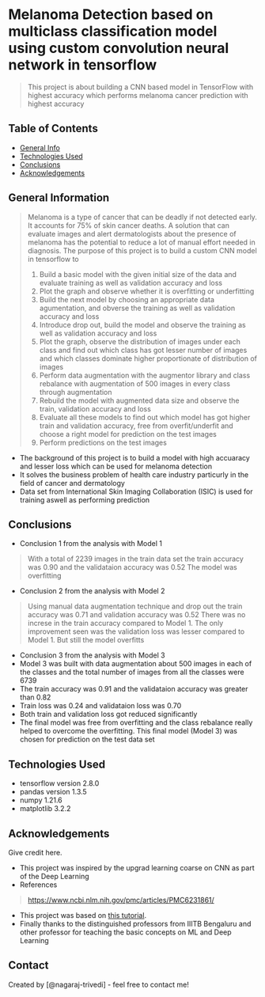 # Melanoma Detection based on multiclass classification model using custom convolution neural network in tensorflow
> This project is about building a CNN based model in TensorFlow with highest accuracy which performs melanoma cancer prediction with highest accuracy


## Table of Contents
* [General Info](#general-information)
* [Technologies Used](#technologies-used)
* [Conclusions](#conclusions)
* [Acknowledgements](#acknowledgements)

## General Information
> Melanoma is a type of cancer that can be deadly if not detected early. It accounts for 75% of skin cancer deaths. A solution that can evaluate images and alert dermatologists about the presence of melanoma has the potential to reduce a lot of manual effort needed in diagnosis.
> The purpose of this project is to build a custom CNN model in tensorflow to 
> 
> 1. Build a basic model with the given initial size of the data and evaluate training as well as validation accuracy and loss
> 2. Plot the graph and observe whether it is overfitting or underfitting
> 3. Build the next model by choosing an appropriate data agumentation, and obverse the training as well as validation accuracy and loss
> 4. Introduce drop out, build the model and observe the training as well as validation accuracy and loss
> 5. Plot the graph, observe the distribution of images under each class and find out which class has got lesser number of images and which classes dominate higher proportionate of distribution of images
> 6. Perform data augmentation with the augmentor library and class rebalance with augmentation of 500 images in every class through augmentation
> 7. Rebuild the model with augmented data size and observe the train, validation accuracy and loss
> 8. Evaluate all these models to find out which model has got higher train and validation accuracy, free from overfit/underfit and choose a right model for prediction on the test images
> 9. Perform predictions on the test images
- The background of this project is to build a model with high accuaracy and lesser loss which can be used for melanoma detection
- It solves the business problem of health care industry particurly in the field of cancer and dermatology
- Data set from International Skin Imaging Collaboration (ISIC) is used for training aswell as performing prediction

## Conclusions
- Conclusion 1 from the analysis with Model 1
> With a total of 2239 images in the train data set the train accuracy was 0.90 and the validataion accuracy was 0.52 The model was overfitting
- Conclusion 2 from the analysis with Model 2
> Using manual data augmentation technique and drop out the train accuracy was 0.71 and validation accuracy was 0.52
> There was no increse in the train accuracy compared to Model 1. The only improvement seen was the validation loss was lesser compared to Model 1. But still the model overfitts
- Conclusion 3 from the analysis with Model 3
- Model 3 was built with data augmentation about 500 images in each of the classes and the total number of images from all the classes were 6739
- The train accuracy was 0.91 and the validataion accuracy was greater than 0.82
- Train loss was 0.24 and validataion loss was 0.70
- Both train and validation loss got reduced significantly
- The final model was free from overfitting and the class rebalance really helped to overcome the overfitting. This final model (Model 3) was chosen for prediction on the test data set

## Technologies Used
- tensorflow version 2.8.0
- pandas version 1.3.5
- numpy 1.21.6
- matplotlib 3.2.2

## Acknowledgements
Give credit here.
- This project was inspired by the upgrad learning coarse on CNN as part of the Deep Learning
- References
> https://www.ncbi.nlm.nih.gov/pmc/articles/PMC6231861/
> 
- This project was based on [this tutorial](https://learn.upgrad.com/course/1992?courseId=12362).
- Finally thanks to the distinguished professors from IIITB Bengaluru and other professor for teaching the basic concepts on ML and Deep Learning


## Contact
Created by [@nagaraj-trivedi] - feel free to contact me!
